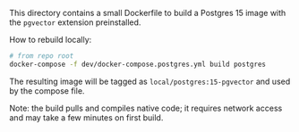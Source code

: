 This directory contains a small Dockerfile to build a Postgres 15 image with the `pgvector` extension preinstalled.

How to rebuild locally:

```bash
# from repo root
docker-compose -f dev/docker-compose.postgres.yml build postgres
```

The resulting image will be tagged as `local/postgres:15-pgvector` and used by the compose file.

Note: the build pulls and compiles native code; it requires network access and may take a few minutes on first build.

